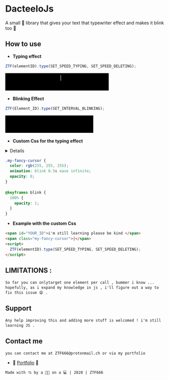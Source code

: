 # DacteeloJs

A small 💩 library that gives your text that typewriter effect and makes it blink too 😤

## How to use

- **Typing effect**

```javascript
ZTF(elementID).type(SET_SPEED_TYPING, SET_SPEED_DELETING);
```

![Screenshot](demo/typing.gif)

- **Blinking Effect**

```javascript
ZTF(Element_ID).type(SET_INTERVAL_BLINKING);
```

![Screenshot](demo/blinking.gif)

- **Custom Css for the typing effect**
<details>
  
  <p>For a more fancy look add the following css to animate the cursor</p>
  <p>The cursor won't appear by itself 🧙‍♂️, you should put it in a span or
  whatever tag you like as long as it's gonna be inline with the text. </p>
  <p>👉  |  👈</p>
  <p>Or include the file i added , do as you please.</p>
</details>

```css
.my-fancy-cursor {
  color: rgb(255, 255, 255);
  animation: blink 0.5s ease infinite;
  opacity: 0;
}

@keyframes blink {
  100% {
    opacity: 1;
  }
}
```

- **Example with the custom Css**

```html
<span id="YOUR_ID">i'm still learning please be kind </span>
<span class="my-fancy-cursor">|</span>
<script>
  ZTF(elementID).type(SET_SPEED_TYPING, SET_SPEED_DELETING);
</script>
```

## LIMITATIONS :

```
So far you can onlytarget one element per call , bummer i know ...
hopefully, as i expand my knowledge in js , i'll figure out a way to
fix this issue 😫 .
```

## Support

```
Any help improving this and adding more stuff is welcomed ! i'm still learning JS .
```

## Contact me

```
you can contact me at ZTF666@protonmail.ch or via my portfolio
```

- **💎** [Portfolio](https://ztfportfolio.web.app/) **💎**

```
Made with 💘 by a 👨‍💻 on a 💻 | 2020 | ZTF666
```
